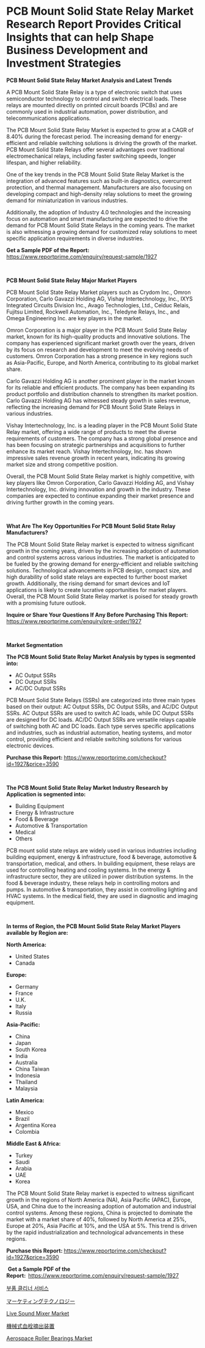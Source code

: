 <p><h1>PCB Mount Solid State Relay Market Research Report Provides Critical Insights that can help Shape Business Development and Investment Strategies</h1></p><p><strong>PCB Mount Solid State Relay Market Analysis and Latest Trends</strong></p>
<p><p>A PCB Mount Solid State Relay is a type of electronic switch that uses semiconductor technology to control and switch electrical loads. These relays are mounted directly on printed circuit boards (PCBs) and are commonly used in industrial automation, power distribution, and telecommunications applications.</p><p>The PCB Mount Solid State Relay Market is expected to grow at a CAGR of 8.40% during the forecast period. The increasing demand for energy-efficient and reliable switching solutions is driving the growth of the market. PCB Mount Solid State Relays offer several advantages over traditional electromechanical relays, including faster switching speeds, longer lifespan, and higher reliability.</p><p>One of the key trends in the PCB Mount Solid State Relay Market is the integration of advanced features such as built-in diagnostics, overcurrent protection, and thermal management. Manufacturers are also focusing on developing compact and high-density relay solutions to meet the growing demand for miniaturization in various industries.</p><p>Additionally, the adoption of Industry 4.0 technologies and the increasing focus on automation and smart manufacturing are expected to drive the demand for PCB Mount Solid State Relays in the coming years. The market is also witnessing a growing demand for customized relay solutions to meet specific application requirements in diverse industries.</p></p>
<p><strong>Get a Sample PDF of the Report:&nbsp;</strong> <a href="https://www.reportprime.com/enquiry/request-sample/1927">https://www.reportprime.com/enquiry/request-sample/1927</a></p>
<p>&nbsp;</p>
<p><strong>PCB Mount Solid State Relay Major Market Players</strong></p>
<p><p>PCB Mount Solid State Relay Market players such as Crydom Inc., Omron Corporation, Carlo Gavazzi Holding AG, Vishay Intertechnology, Inc., IXYS Integrated Circuits Division Inc., Avago Technologies, Ltd., Celduc Relais, Fujitsu Limited, Rockwell Automation, Inc., Teledyne Relays, Inc., and Omega Engineering Inc. are key players in the market. </p><p>Omron Corporation is a major player in the PCB Mount Solid State Relay market, known for its high-quality products and innovative solutions. The company has experienced significant market growth over the years, driven by its focus on research and development to meet the evolving needs of customers. Omron Corporation has a strong presence in key regions such as Asia-Pacific, Europe, and North America, contributing to its global market share.</p><p>Carlo Gavazzi Holding AG is another prominent player in the market known for its reliable and efficient products. The company has been expanding its product portfolio and distribution channels to strengthen its market position. Carlo Gavazzi Holding AG has witnessed steady growth in sales revenue, reflecting the increasing demand for PCB Mount Solid State Relays in various industries.</p><p>Vishay Intertechnology, Inc. is a leading player in the PCB Mount Solid State Relay market, offering a wide range of products to meet the diverse requirements of customers. The company has a strong global presence and has been focusing on strategic partnerships and acquisitions to further enhance its market reach. Vishay Intertechnology, Inc. has shown impressive sales revenue growth in recent years, indicating its growing market size and strong competitive position.</p><p>Overall, the PCB Mount Solid State Relay market is highly competitive, with key players like Omron Corporation, Carlo Gavazzi Holding AG, and Vishay Intertechnology, Inc. driving innovation and growth in the industry. These companies are expected to continue expanding their market presence and driving further growth in the coming years.</p></p>
<p>&nbsp;</p>
<p><strong>What Are The Key Opportunities For PCB Mount Solid State Relay Manufacturers?</strong></p>
<p><p>The PCB Mount Solid State Relay market is expected to witness significant growth in the coming years, driven by the increasing adoption of automation and control systems across various industries. The market is anticipated to be fueled by the growing demand for energy-efficient and reliable switching solutions. Technological advancements in PCB design, compact size, and high durability of solid state relays are expected to further boost market growth. Additionally, the rising demand for smart devices and IoT applications is likely to create lucrative opportunities for market players. Overall, the PCB Mount Solid State Relay market is poised for steady growth with a promising future outlook.</p></p>
<p><strong>Inquire or Share Your Questions If Any Before Purchasing This Report:</strong> <a href="https://www.reportprime.com/enquiry/pre-order/1927">https://www.reportprime.com/enquiry/pre-order/1927</a></p>
<p>&nbsp;</p>
<p><strong>Market Segmentation</strong></p>
<p><strong>The PCB Mount Solid State Relay Market Analysis by types is segmented into:</strong></p>
<p><ul><li>AC Output SSRs</li><li>DC Output SSRs</li><li>AC/DC Output SSRs</li></ul></p>
<p><p>PCB Mount Solid State Relays (SSRs) are categorized into three main types based on their output: AC Output SSRs, DC Output SSRs, and AC/DC Output SSRs. AC Output SSRs are used to switch AC loads, while DC Output SSRs are designed for DC loads. AC/DC Output SSRs are versatile relays capable of switching both AC and DC loads. Each type serves specific applications and industries, such as industrial automation, heating systems, and motor control, providing efficient and reliable switching solutions for various electronic devices.</p></p>
<p><strong>Purchase this Report:&nbsp;</strong><a href="https://www.reportprime.com/checkout?id=1927&price=3590">https://www.reportprime.com/checkout?id=1927&price=3590</a></p>
<p>&nbsp;</p>
<p><strong>The PCB Mount Solid State Relay Market Industry Research by Application is segmented into:</strong></p>
<p><ul><li>Building Equipment</li><li>Energy & Infrastructure</li><li>Food & Beverage</li><li>Automotive & Transportation</li><li>Medical</li><li>Others</li></ul></p>
<p><p>PCB mount solid state relays are widely used in various industries including building equipment, energy & infrastructure, food & beverage, automotive & transportation, medical, and others. In building equipment, these relays are used for controlling heating and cooling systems. In the energy & infrastructure sector, they are utilized in power distribution systems. In the food & beverage industry, these relays help in controlling motors and pumps. In automotive & transportation, they assist in controlling lighting and HVAC systems. In the medical field, they are used in diagnostic and imaging equipment.</p></p>
<p>&nbsp;</p>
<p><strong>In terms of Region, the PCB Mount Solid State Relay Market Players available by Region are:</strong></p>
<p>
    <p> <strong> North America: </strong>
        <ul>
            <li>United States</li>
            <li>Canada</li>
        </ul>
        </p> 
    <p> <strong> Europe: </strong>
        <ul>
            <li>Germany</li>
            <li>France</li>
            <li>U.K.</li>
            <li>Italy</li>
            <li>Russia</li>
        </ul>
        </p> 
    <p> <strong> Asia-Pacific: </strong>
        <ul>
            <li>China</li>
            <li>Japan</li>
            <li>South Korea</li>
            <li>India</li>
            <li>Australia</li>
            <li>China Taiwan</li>
            <li>Indonesia</li>
            <li>Thailand</li>
            <li>Malaysia</li>
        </ul>
        </p> 
    <p> <strong> Latin America: </strong>
        <ul>
            <li>Mexico</li>
            <li>Brazil</li>
            <li>Argentina Korea</li>
            <li>Colombia</li>
        </ul>
        </p> 
    <p> <strong> Middle East & Africa: </strong>
        <ul>
            <li>Turkey</li>
            <li>Saudi</li>
            <li>Arabia</li>
            <li>UAE</li>
            <li>Korea</li>
        </ul>
    </p>
    </p>
<p><p>The PCB Mount Solid State Relay market is expected to witness significant growth in the regions of North America (NA), Asia Pacific (APAC), Europe, USA, and China due to the increasing adoption of automation and industrial control systems. Among these regions, China is projected to dominate the market with a market share of 40%, followed by North America at 25%, Europe at 20%, Asia Pacific at 10%, and the USA at 5%. This trend is driven by the rapid industrialization and technological advancements in these regions.</p></p>
<p><strong>Purchase this Report: </strong><a href="https://www.reportprime.com/checkout?id=1927&price=3590">https://www.reportprime.com/checkout?id=1927&price=3590</a></p>
<p>&nbsp;<strong>Get a Sample PDF of the Report:&nbsp;&nbsp;</strong><a href="https://www.reportprime.com/enquiry/request-sample/1927">https://www.reportprime.com/enquiry/request-sample/1927</a></p>
<p><strong></strong></p>
<p><p><a href="https://github.com/nuekbpymrrz5/Market-Research-Report-List-1/blob/main/43487919849.md">부품 클리너 서비스</a></p><p><a href="https://github.com/jkjreqjscoxx7/Market-Research-Report-List-1/blob/main/204284610718.md">マーケティングテクノロジー</a></p><p><a href="https://github.com/myacatherineblakecaczo9vcsw/Market-Research-Report-List-2/blob/main/live-sound-mixer-market.md">Live Sound Mixer Market</a></p><p><a href="https://github.com/hilmi-2a/Market-Research-Report-List-1/blob/main/766623510719.md">機械式血栓摘出装置</a></p><p><a href="https://view.publitas.com/reportprime-1/aerospace-roller-bearings-market-size-growth-outlook-from-2024-to-2031-projecting-at-markets-trends-analysis-by-application-regional-outlook-and-revenue/">Aerospace Roller Bearings Market</a></p></p>
